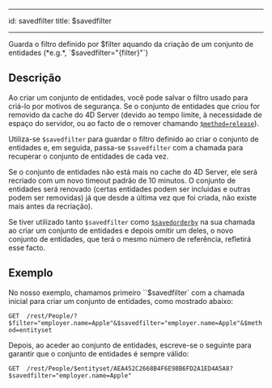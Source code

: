- - -
id: savedfilter title: $savedfilter
- - -

Guarda o filtro definido por $filter aquando da criação de um conjunto de entidades (*e.g.*, `$savedfilter="{filter}"`)

## Descrição

Ao criar um conjunto de entidades, você pode salvar o filtro usado para criá-lo por motivos de segurança. Se o conjunto de entidades que criou for removido da cache do 4D Server (devido ao tempo limite, à necessidade de espaço do servidor, ou ao facto de o remover chamando [`$method=release`]($method.md#methodrelease)).

Utiliza-se `$savedfilter` para guardar o filtro definido ao criar o conjunto de entidades e, em seguida, passa-se `$savedfilter` com a chamada para recuperar o conjunto de entidades de cada vez.

Se o conjunto de entidades não está mais no cache do 4D Server, ele será recriado com um novo timeout padrão de 10 minutos. O conjunto de entidades será renovado (certas entidades podem ser incluidas e outras podem ser removidas) já que desde a última vez que foi criada, não existe mais antes da recriação).

Se tiver utilizado tanto `$savedfilter` como [`$savedorderby`]($savedorderby.md) na sua chamada ao criar um conjunto de entidades e depois omitir um deles, o novo conjunto de entidades, que terá o mesmo número de referência, refletirá esse facto.

## Exemplo

No nosso exemplo, chamamos primeiro ``$savedfilter` com a chamada inicial para criar um conjunto de entidades, como mostrado abaixo:

`GET  /rest/People/?$filter="employer.name=Apple"&$savedfilter="employer.name=Apple"&$method=entityset`

Depois, ao aceder ao conjunto de entidades, escreve-se o seguinte para garantir que o conjunto de entidades é sempre válido:

`GET  /rest/People/$entityset/AEA452C2668B4F6E98B6FD2A1ED4A5A8?$savedfilter="employer.name=Apple"`
